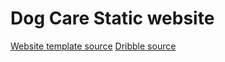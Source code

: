 Dog Care Static website
=======================

[Website template source](https://www.figmacrush.com/dog-daycare-figma-website-template/)
[Dribble source](https://dribbble.com/shots/9156035-Figma-Freebie-Dog-Daycare-Homepage)
